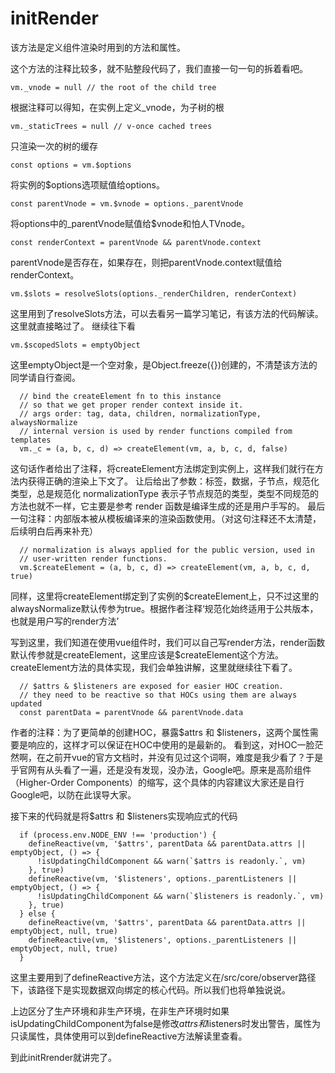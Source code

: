 # initRender

该方法是定义组件渲染时用到的方法和属性。

这个方法的注释比较多，就不贴整段代码了，我们直接一句一句的拆着看吧。

```
vm._vnode = null // the root of the child tree
```
根据注释可以得知，在实例上定义_vnode，为子树的根

```
vm._staticTrees = null // v-once cached trees
```
只渲染一次的树的缓存

```
const options = vm.$options
```
将实例的$options选项赋值给options。

`const parentVnode = vm.$vnode = options._parentVnode`

将options中的_parentVnode赋值给$vnode和怕人TVnode。

`const renderContext = parentVnode && parentVnode.context`

parentVnode是否存在，如果存在，则把parentVnode.context赋值给renderContext。

```
vm.$slots = resolveSlots(options._renderChildren, renderContext)
```
这里用到了resolveSlots方法，可以去看另一篇学习笔记，有该方法的代码解读。
这里就直接略过了。
继续往下看
```
vm.$scopedSlots = emptyObject
```
这里emptyObject是一个空对象，是Object.freeze({})创建的，不清楚该方法的同学请自行查阅。

```
  // bind the createElement fn to this instance
  // so that we get proper render context inside it.
  // args order: tag, data, children, normalizationType, alwaysNormalize
  // internal version is used by render functions compiled from templates
  vm._c = (a, b, c, d) => createElement(vm, a, b, c, d, false)
```
这句话作者给出了注释，将createElement方法绑定到实例上，这样我们就行在方法内获得正确的渲染上下文了。
让后给出了参数：标签，数据，子节点，规范化类型，总是规范化
normalizationType 表示子节点规范的类型，类型不同规范的方法也就不一样，它主要是参考 render 函数是编译生成的还是用户手写的。
最后一句注释：内部版本被从模板编译来的渲染函数使用。（对这句注释还不太清楚，后续明白后再来补充）

```
  // normalization is always applied for the public version, used in
  // user-written render functions.
  vm.$createElement = (a, b, c, d) => createElement(vm, a, b, c, d, true)
```
同样，这里将createElement绑定到了实例的$createElement上，只不过这里的alwaysNormalize默认传参为true。根据作者注释‘规范化始终适用于公共版本，也就是用户写的render方法’

写到这里，我们知道在使用vue组件时，我们可以自己写render方法，render函数默认传参就是createElement，这里应该是$createElement这个方法。
createElement方法的具体实现，我们会单独讲解，这里就继续往下看了。

```
  // $attrs & $listeners are exposed for easier HOC creation.
  // they need to be reactive so that HOCs using them are always updated
  const parentData = parentVnode && parentVnode.data
```
作者的注释：为了更简单的创建HOC，暴露$attrs 和 $listeners，这两个属性需要是响应的，这样才可以保证在HOC中使用的是最新的。
看到这，对HOC一脸茫然啊，在之前开vue的官方文档时，并没有见过这个词啊，难度是我少看了？于是乎官网有从头看了一遍，还是没有发现，没办法，Google吧。原来是高阶组件（Higher-Order Components）的缩写，这个具体的内容建议大家还是自行Google吧，以防在此误导大家。

接下来的代码就是将$attrs 和 $listeners实现响应式的代码
```
  if (process.env.NODE_ENV !== 'production') {
    defineReactive(vm, '$attrs', parentData && parentData.attrs || emptyObject, () => {
      !isUpdatingChildComponent && warn(`$attrs is readonly.`, vm)
    }, true)
    defineReactive(vm, '$listeners', options._parentListeners || emptyObject, () => {
      !isUpdatingChildComponent && warn(`$listeners is readonly.`, vm)
    }, true)
  } else {
    defineReactive(vm, '$attrs', parentData && parentData.attrs || emptyObject, null, true)
    defineReactive(vm, '$listeners', options._parentListeners || emptyObject, null, true)
  }
```
这里主要用到了defineReactive方法，这个方法定义在/src/core/observer路径下，该路径下是实现数据双向绑定的核心代码。所以我们也将单独说说。

上边区分了生产环境和非生产环境，在非生产环境时如果isUpdatingChildComponent为false是修改$attrs和$listeners时发出警告，属性为只读属性，具体使用可以到defineReactive方法解读里查看。

到此initRrender就讲完了。